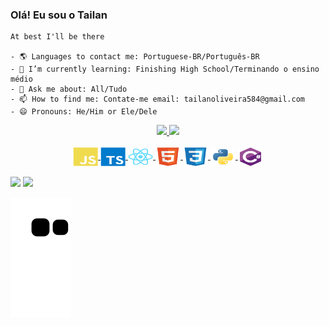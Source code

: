 ### Olá! Eu sou o Tailan

    At best I'll be there
    
    - 🌎 Languages to contact me: Portuguese-BR/Português-BR
    - 🌱 I’m currently learning: Finishing High School/Terminando o ensino médio
    - 💬 Ask me about: All/Tudo
    - 📫 How to find me: Contate-me email: tailanoliveira584@gmail.com
    - 😄 Pronouns: He/Him or Ele/Dele

<div align="center">
  <a href="https://github.com/naliat">
  <img height="180em" src="https://github-readme-stats.vercel.app/api?username=naliat&show_icons=true&theme=dracula&include_all_commits=true&count_private=true"/>
  <img height="180em" src="https://github-readme-stats.vercel.app/api/top-langs/?username=naliat&layout=compact&langs_count=7&theme=dracula"/>
</div>

<div align="center"><br>
  <img align="center" alt="Tailan-Js" height="30" width="40" src="https://raw.githubusercontent.com/devicons/devicon/master/icons/javascript/javascript-plain.svg">
  <img align="center" alt="Tailan-Ts" height="30" width="40" src="https://raw.githubusercontent.com/devicons/devicon/master/icons/typescript/typescript-plain.svg">
  <img align="center" alt="Tailan-React" height="30" width="40" src="https://raw.githubusercontent.com/devicons/devicon/master/icons/react/react-original.svg">
  <img align="center" alt="Tailan-HTML" height="30" width="40" src="https://raw.githubusercontent.com/devicons/devicon/master/icons/html5/html5-original.svg">
  <img align="center" alt="Tailan-CSS" height="30" width="40" src="https://raw.githubusercontent.com/devicons/devicon/master/icons/css3/css3-original.svg">
  <img align="center" alt="Tailan-Python" height="30" width="40" src="https://raw.githubusercontent.com/devicons/devicon/master/icons/python/python-original.svg">
  <img align="center" alt="Tailan-Csharp" height="30" width="40" src="https://raw.githubusercontent.com/devicons/devicon/master/icons/csharp/csharp-original.svg">
 
</div><br>  
<div> 
   <a href="https://instagram.com/soytailan" target="_blank"><img src="https://img.shields.io/badge/-Instagram-%23E4405F?style=for-the-badge&logo=instagram&logoColor=white" target="_blank"></a>
  <a href = "mailto:tailanoliveira584@gmail.com"><img src="https://img.shields.io/badge/-Gmail-%23333?style=for-the-badge&logo=gmail&logoColor=white" target="_blank"></a>
  
 
  ![Snake animation](https://github.com/Naliat/Naliat/blob/output/github-contribution-grid-snake.svg)
 
</div>

